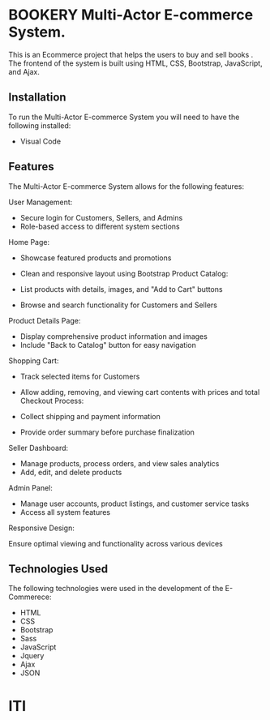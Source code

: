 #  BOOKERY Multi-Actor E-commerce System.

This is an  Ecommerce project that helps the users to buy and sell books . The frontend of the system is built using HTML, CSS, Bootstrap, JavaScript, and Ajax.

## Installation
To run the  Multi-Actor E-commerce System  you will need to have the following installed:

* Visual Code


## Features
The Multi-Actor E-commerce System  allows for the following features:

User Management:

* Secure login for Customers, Sellers, and Admins
* Role-based access to different system sections

Home Page:

* Showcase featured products and promotions
* Clean and responsive layout using Bootstrap
Product Catalog:

* List products with details, images, and "Add to Cart" buttons
* Browse and search functionality for Customers and Sellers

Product Details Page:

* Display comprehensive product information and images
* Include "Back to Catalog" button for easy navigation

Shopping Cart:

* Track selected items for Customers
* Allow adding, removing, and viewing cart contents with prices and total
Checkout Process:

* Collect shipping and payment information
* Provide order summary before purchase finalization

Seller Dashboard:

* Manage products, process orders, and view sales analytics
* Add, edit, and delete products
  
Admin Panel:

* Manage user accounts, product listings, and customer service tasks
* Access all system features

Responsive Design:

Ensure optimal viewing and functionality across various devices

## Technologies Used
The following technologies were used in the development of the E-Commerece:


- HTML
- CSS
- Bootstrap
- Sass
- JavaScript
- Jquery
- Ajax
- JSON


# ITI

